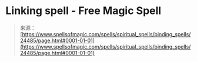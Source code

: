 <!--yml
category: 未分类
date: 2024-06-12 19:10:25
-->

# Linking spell - Free Magic Spell

> 来源：[https://www.spellsofmagic.com/spells/spiritual_spells/binding_spells/24485/page.html#0001-01-01](https://www.spellsofmagic.com/spells/spiritual_spells/binding_spells/24485/page.html#0001-01-01)
